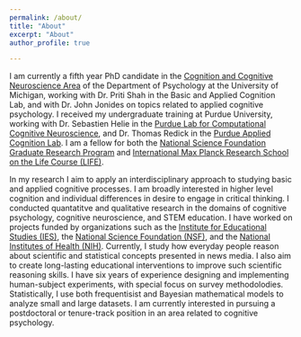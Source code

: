 ```yaml
---
permalink: /about/
title: "About"
excerpt: "About"
author_profile: true

---
```



I am currently a fifth year PhD candidate in the [Cognition and Cognitive Neuroscience Area](https://lsa.umich.edu/psych/program-areas/cognition-and-cognitive-neuroscience.html) of the Department of Psychology at the University of Michigan, working with Dr. Priti Shah in the Basic and Applied Cognition Lab, and with Dr. John Jonides on topics related to applied cognitive psychology. I received my undergraduate training at Purdue University, working with Dr. Sebastien Helie in the [Purdue Lab for Computational Cognitive Neuroscience](http://ccn.psych.purdue.edu), and Dr. Thomas Redick in the [Purdue Applied Cognition Lab](https://sites.google.com/view/redicklab/?_ga=2.3772531.2139561478.1652211027-1906970691.1587338826). I am a fellow for both the [National Science Foundation Graduate Research Program](https://www.nsfgrfp.org/resources/about-grfp/l) and [International Max Planck Research School on the Life Course (LIFE)](https://www.imprs-life.mpg.de/life-program). 

In my research I aim to apply an interdisciplinary approach to studying basic and applied cognitive processes. I am broadly interested in higher level cognition and individual differences in desire to engage in critical thinking. I conducted quantatitve and qualitative research in the domains of cognitive psychology, cognitive neuroscience, and STEM education. I have worked on projects funded by organizations such as the [Institute for Educational Studies (IES)](https://ies.ed.gov/aboutus/), the [National Science Foundation (NSF)](https://www.nsf.gov/about/), and the [National Institutes of Health (NIH)](https://www.nih.gov/about-nih). Currently, I study how everyday people reason about scientific and statistical concepts presented in news media. I also aim to create long-lasting educational interventions to improve such scientific reasoning skills. I have six years of experience designing and implementing human-subject experiments, with special focus on survey methodolodies. Statistically, I use both frequentisist and Bayesian mathematical models to analyze small and large datasets. I am currently interested in pursuing a postdoctoral or tenure-track position in an area related to cognitive psychology.

